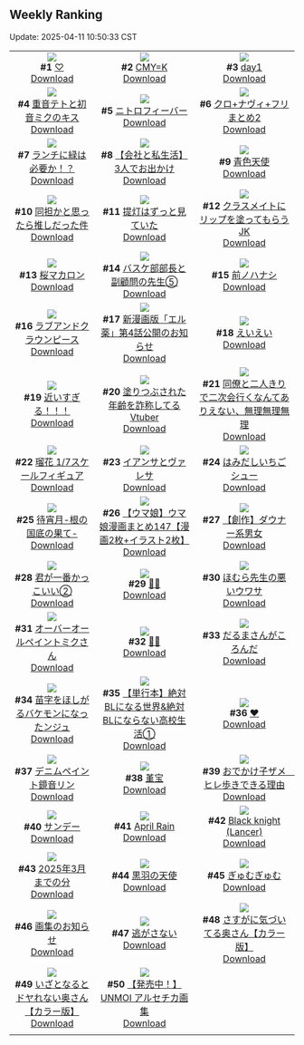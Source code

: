 ## Weekly Ranking
Update: 2025-04-11 10:50:33 CST

|      |      |      |
| :----: | :----: | :----: |
| ![](https://i.pixiv.re/c/240x480/img-master/img/2025/04/04/01/11/35/128927675_p0_master1200.jpg)<br>**#1** [♡](https://www.pixiv.net/artworks/128927675)<br>[Download](https://i.pixiv.re/img-original/img/2025/04/04/01/11/35/128927675_p0.jpg) | ![](https://i.pixiv.re/c/240x480/img-master/img/2025/04/03/00/00/07/128890907_p0_master1200.jpg)<br>**#2** [CMY=K](https://www.pixiv.net/artworks/128890907)<br>[Download](https://i.pixiv.re/img-original/img/2025/04/03/00/00/07/128890907_p0.png) | ![](https://i.pixiv.re/c/240x480/img-master/img/2025/04/03/01/53/30/128894942_p0_master1200.jpg)<br>**#3** [day1](https://www.pixiv.net/artworks/128894942)<br>[Download](https://i.pixiv.re/img-original/img/2025/04/03/01/53/30/128894942_p0.jpg) |
| ![](https://i.pixiv.re/c/240x480/img-master/img/2025/04/03/00/00/05/128890892_p0_master1200.jpg)<br>**#4** [重音テトと初音ミクのキス](https://www.pixiv.net/artworks/128890892)<br>[Download](https://i.pixiv.re/img-original/img/2025/04/03/00/00/05/128890892_p0.jpg) | ![](https://i.pixiv.re/c/240x480/img-master/img/2025/04/04/00/00/13/128924879_p0_master1200.jpg)<br>**#5** [ニトロフィーバー](https://www.pixiv.net/artworks/128924879)<br>[Download](https://i.pixiv.re/img-original/img/2025/04/04/00/00/13/128924879_p0.jpg) | ![](https://i.pixiv.re/c/240x480/img-master/img/2025/04/04/00/00/44/128925048_p0_master1200.jpg)<br>**#6** [クロ+ナヴィ+フリまとめ2](https://www.pixiv.net/artworks/128925048)<br>[Download](https://i.pixiv.re/img-original/img/2025/04/04/00/00/44/128925048_p0.jpg) |
| ![](https://i.pixiv.re/c/240x480/img-master/img/2025/04/04/07/30/02/128933696_p0_master1200.jpg)<br>**#7** [ランチに緑は必要か！？](https://www.pixiv.net/artworks/128933696)<br>[Download](https://i.pixiv.re/img-original/img/2025/04/04/07/30/02/128933696_p0.jpg) | ![](https://i.pixiv.re/c/240x480/img-master/img/2025/04/04/12/00/17/128938029_p0_master1200.jpg)<br>**#8** [【会社と私生活】3人でお出かけ](https://www.pixiv.net/artworks/128938029)<br>[Download](https://i.pixiv.re/img-original/img/2025/04/04/12/00/17/128938029_p0.jpg) | ![](https://i.pixiv.re/c/240x480/img-master/img/2025/04/04/20/12/35/128950311_p0_master1200.jpg)<br>**#9** [青色天使](https://www.pixiv.net/artworks/128950311)<br>[Download](https://i.pixiv.re/img-original/img/2025/04/04/20/12/35/128950311_p0.jpg) |
| ![](https://i.pixiv.re/c/240x480/img-master/img/2025/04/04/00/00/07/128924827_p0_master1200.jpg)<br>**#10** [同担かと思ったら推しだった件](https://www.pixiv.net/artworks/128924827)<br>[Download](https://i.pixiv.re/img-original/img/2025/04/04/00/00/07/128924827_p0.png) | ![](https://i.pixiv.re/c/240x480/img-master/img/2025/04/05/21/20/51/128990261_p0_master1200.jpg)<br>**#11** [提灯はずっと見ていた](https://www.pixiv.net/artworks/128990261)<br>[Download](https://i.pixiv.re/img-original/img/2025/04/05/21/20/51/128990261_p0.jpg) | ![](https://i.pixiv.re/c/240x480/img-master/img/2025/04/03/21/26/49/128918696_p0_master1200.jpg)<br>**#12** [クラスメイトにリップを塗ってもらうJK](https://www.pixiv.net/artworks/128918696)<br>[Download](https://i.pixiv.re/img-original/img/2025/04/03/21/26/49/128918696_p0.jpg) |
| ![](https://i.pixiv.re/c/240x480/img-master/img/2025/04/03/20/30/02/128916633_p0_master1200.jpg)<br>**#13** [桜マカロン](https://www.pixiv.net/artworks/128916633)<br>[Download](https://i.pixiv.re/img-original/img/2025/04/03/20/30/02/128916633_p0.png) | ![](https://i.pixiv.re/c/240x480/img-master/img/2025/04/05/01/31/35/128962951_p0_master1200.jpg)<br>**#14** [バスケ部部長と副顧問の先生⑤](https://www.pixiv.net/artworks/128962951)<br>[Download](https://i.pixiv.re/img-original/img/2025/04/05/01/31/35/128962951_p0.jpg) | ![](https://i.pixiv.re/c/240x480/img-master/img/2025/04/04/00/30/02/128926265_p0_master1200.jpg)<br>**#15** [前ノハナシ](https://www.pixiv.net/artworks/128926265)<br>[Download](https://i.pixiv.re/img-original/img/2025/04/04/00/30/02/128926265_p0.jpg) |
| ![](https://i.pixiv.re/c/240x480/img-master/img/2025/04/04/00/00/16/128924907_p0_master1200.jpg)<br>**#16** [ラブアンドクラウンピース](https://www.pixiv.net/artworks/128924907)<br>[Download](https://i.pixiv.re/img-original/img/2025/04/04/00/00/16/128924907_p0.jpg) | ![](https://i.pixiv.re/c/240x480/img-master/img/2025/04/04/11/52/12/128937779_p0_master1200.jpg)<br>**#17** [新漫画版「エル薬」第4話公開のお知らせ](https://www.pixiv.net/artworks/128937779)<br>[Download](https://i.pixiv.re/img-original/img/2025/04/04/11/52/12/128937779_p0.png) | ![](https://i.pixiv.re/c/240x480/img-master/img/2025/04/04/23/41/21/128958504_p0_master1200.jpg)<br>**#18** [えいえい](https://www.pixiv.net/artworks/128958504)<br>[Download](https://i.pixiv.re/img-original/img/2025/04/04/23/41/21/128958504_p0.jpg) |
| ![](https://i.pixiv.re/c/240x480/img-master/img/2025/04/03/17/00/05/128910066_p0_master1200.jpg)<br>**#19** [近いすぎる！！！](https://www.pixiv.net/artworks/128910066)<br>[Download](https://i.pixiv.re/img-original/img/2025/04/03/17/00/05/128910066_p0.jpg) | ![](https://i.pixiv.re/c/240x480/img-master/img/2025/04/04/21/07/17/128952479_p0_master1200.jpg)<br>**#20** [塗りつぶされた年齢を詐称してるVtuber](https://www.pixiv.net/artworks/128952479)<br>[Download](https://i.pixiv.re/img-original/img/2025/04/04/21/07/17/128952479_p0.png) | ![](https://i.pixiv.re/c/240x480/img-master/img/2025/04/05/21/46/40/128991290_p0_master1200.jpg)<br>**#21** [同僚と二人きりで二次会行くなんてありえない、無理無理無理](https://www.pixiv.net/artworks/128991290)<br>[Download](https://i.pixiv.re/img-original/img/2025/04/05/21/46/40/128991290_p0.jpg) |
| ![](https://i.pixiv.re/c/240x480/img-master/img/2025/04/05/00/30/15/128960802_p0_master1200.jpg)<br>**#22** [瑠花 1/7スケールフィギュア](https://www.pixiv.net/artworks/128960802)<br>[Download](https://i.pixiv.re/img-original/img/2025/04/05/00/30/15/128960802_p0.png) | ![](https://i.pixiv.re/c/240x480/img-master/img/2025/04/03/01/20/14/128894133_p0_master1200.jpg)<br>**#23** [イアンサとヴァレサ](https://www.pixiv.net/artworks/128894133)<br>[Download](https://i.pixiv.re/img-original/img/2025/04/03/01/20/14/128894133_p0.jpg) | ![](https://i.pixiv.re/c/240x480/img-master/img/2025/04/04/20/30/01/128950951_p0_master1200.jpg)<br>**#24** [はみだしいちごシュー](https://www.pixiv.net/artworks/128950951)<br>[Download](https://i.pixiv.re/img-original/img/2025/04/04/20/30/01/128950951_p0.png) |
| ![](https://i.pixiv.re/c/240x480/img-master/img/2025/04/04/00/00/09/128924851_p0_master1200.jpg)<br>**#25** [待宵月-根の国底の果て-](https://www.pixiv.net/artworks/128924851)<br>[Download](https://i.pixiv.re/img-original/img/2025/04/04/00/00/09/128924851_p0.jpg) | ![](https://i.pixiv.re/c/240x480/img-master/img/2025/04/04/00/00/27/128924978_p0_master1200.jpg)<br>**#26** [【ウマ娘】ウマ娘漫画まとめ147【漫画2枚+イラスト2枚】](https://www.pixiv.net/artworks/128924978)<br>[Download](https://i.pixiv.re/img-original/img/2025/04/04/00/00/27/128924978_p0.jpg) | ![](https://i.pixiv.re/c/240x480/img-master/img/2025/04/04/20/26/10/128950809_p0_master1200.jpg)<br>**#27** [【創作】ダウナー系男女](https://www.pixiv.net/artworks/128950809)<br>[Download](https://i.pixiv.re/img-original/img/2025/04/04/20/26/10/128950809_p0.jpg) |
| ![](https://i.pixiv.re/c/240x480/img-master/img/2025/04/05/17/28/53/128981776_p0_master1200.jpg)<br>**#28** [君が一番かっこいい②](https://www.pixiv.net/artworks/128981776)<br>[Download](https://i.pixiv.re/img-original/img/2025/04/05/17/28/53/128981776_p0.png) | ![](https://i.pixiv.re/c/240x480/img-master/img/2025/04/04/00/00/11/128924864_p0_master1200.jpg)<br>**#29** [🩵🩶](https://www.pixiv.net/artworks/128924864)<br>[Download](https://i.pixiv.re/img-original/img/2025/04/04/00/00/11/128924864_p0.png) | ![](https://i.pixiv.re/c/240x480/img-master/img/2025/04/05/10/20/45/128971768_p0_master1200.jpg)<br>**#30** [ほむら先生の悪いウワサ](https://www.pixiv.net/artworks/128971768)<br>[Download](https://i.pixiv.re/img-original/img/2025/04/05/10/20/45/128971768_p0.png) |
| ![](https://i.pixiv.re/c/240x480/img-master/img/2025/04/03/00/26/58/128892342_p0_master1200.jpg)<br>**#31** [オーバーオールペイントミクさん](https://www.pixiv.net/artworks/128892342)<br>[Download](https://i.pixiv.re/img-original/img/2025/04/03/00/26/58/128892342_p0.jpg) | ![](https://i.pixiv.re/c/240x480/img-master/img/2025/04/04/00/00/12/128924866_p0_master1200.jpg)<br>**#32** [🌸🤍](https://www.pixiv.net/artworks/128924866)<br>[Download](https://i.pixiv.re/img-original/img/2025/04/04/00/00/12/128924866_p0.jpg) | ![](https://i.pixiv.re/c/240x480/img-master/img/2025/04/04/07/04/08/128933326_p0_master1200.jpg)<br>**#33** [だるまさんがころんだ](https://www.pixiv.net/artworks/128933326)<br>[Download](https://i.pixiv.re/img-original/img/2025/04/04/07/04/08/128933326_p0.jpg) |
| ![](https://i.pixiv.re/c/240x480/img-master/img/2025/04/04/20/11/23/128950271_p0_master1200.jpg)<br>**#34** [苗字をほしがるバケモンになったンジュ](https://www.pixiv.net/artworks/128950271)<br>[Download](https://i.pixiv.re/img-original/img/2025/04/04/20/11/23/128950271_p0.png) | ![](https://i.pixiv.re/c/240x480/img-master/img/2025/04/03/00/00/19/128891014_p0_master1200.jpg)<br>**#35** [【単行本】絶対BLになる世界&絶対BLにならない高校生活①](https://www.pixiv.net/artworks/128891014)<br>[Download](https://i.pixiv.re/img-original/img/2025/04/03/00/00/19/128891014_p0.jpg) | ![](https://i.pixiv.re/c/240x480/img-master/img/2025/04/03/00/00/05/128890889_p0_master1200.jpg)<br>**#36** [❤](https://www.pixiv.net/artworks/128890889)<br>[Download](https://i.pixiv.re/img-original/img/2025/04/03/00/00/05/128890889_p0.jpg) |
| ![](https://i.pixiv.re/c/240x480/img-master/img/2025/04/04/00/05/09/128925347_p0_master1200.jpg)<br>**#37** [デニムペイント鏡音リン](https://www.pixiv.net/artworks/128925347)<br>[Download](https://i.pixiv.re/img-original/img/2025/04/04/00/05/09/128925347_p0.jpg) | ![](https://i.pixiv.re/c/240x480/img-master/img/2025/04/04/13/41/48/128940025_p0_master1200.jpg)<br>**#38** [堇宝](https://www.pixiv.net/artworks/128940025)<br>[Download](https://i.pixiv.re/img-original/img/2025/04/04/13/41/48/128940025_p0.jpg) | ![](https://i.pixiv.re/c/240x480/img-master/img/2025/04/04/11/22/42/128937220_p0_master1200.jpg)<br>**#39** [おでかけ子ザメ　ヒレ歩きできる理由](https://www.pixiv.net/artworks/128937220)<br>[Download](https://i.pixiv.re/img-original/img/2025/04/04/11/22/42/128937220_p0.jpg) |
| ![](https://i.pixiv.re/c/240x480/img-master/img/2025/04/04/22/18/56/128955349_p0_master1200.jpg)<br>**#40** [サンデー](https://www.pixiv.net/artworks/128955349)<br>[Download](https://i.pixiv.re/img-original/img/2025/04/04/22/18/56/128955349_p0.jpg) | ![](https://i.pixiv.re/c/240x480/img-master/img/2025/04/04/16/44/54/128943768_p0_master1200.jpg)<br>**#41** [April Rain](https://www.pixiv.net/artworks/128943768)<br>[Download](https://i.pixiv.re/img-original/img/2025/04/04/16/44/54/128943768_p0.png) | ![](https://i.pixiv.re/c/240x480/img-master/img/2025/04/04/01/36/07/128928294_p0_master1200.jpg)<br>**#42** [Black knight (Lancer)](https://www.pixiv.net/artworks/128928294)<br>[Download](https://i.pixiv.re/img-original/img/2025/04/04/01/36/07/128928294_p0.jpg) |
| ![](https://i.pixiv.re/c/240x480/img-master/img/2025/04/05/05/18/29/128966853_p0_master1200.jpg)<br>**#43** [2025年3月までの分](https://www.pixiv.net/artworks/128966853)<br>[Download](https://i.pixiv.re/img-original/img/2025/04/05/05/18/29/128966853_p0.jpg) | ![](https://i.pixiv.re/c/240x480/img-master/img/2025/04/04/00/00/22/128924948_p0_master1200.jpg)<br>**#44** [黒羽の天使](https://www.pixiv.net/artworks/128924948)<br>[Download](https://i.pixiv.re/img-original/img/2025/04/04/00/00/22/128924948_p0.png) | ![](https://i.pixiv.re/c/240x480/img-master/img/2025/04/03/20/45/58/128917173_p0_master1200.jpg)<br>**#45** [ぎゅむぎゅむ](https://www.pixiv.net/artworks/128917173)<br>[Download](https://i.pixiv.re/img-original/img/2025/04/03/20/45/58/128917173_p0.jpg) |
| ![](https://i.pixiv.re/c/240x480/img-master/img/2025/04/04/20/06/34/128950115_p0_master1200.jpg)<br>**#46** [画集のお知らせ](https://www.pixiv.net/artworks/128950115)<br>[Download](https://i.pixiv.re/img-original/img/2025/04/04/20/06/34/128950115_p0.jpg) | ![](https://i.pixiv.re/c/240x480/img-master/img/2025/04/03/20/57/03/128917525_p0_master1200.jpg)<br>**#47** [逃がさない](https://www.pixiv.net/artworks/128917525)<br>[Download](https://i.pixiv.re/img-original/img/2025/04/03/20/57/03/128917525_p0.jpg) | ![](https://i.pixiv.re/c/240x480/img-master/img/2025/04/04/00/03/06/128925264_p0_master1200.jpg)<br>**#48** [さすがに気づいてる奥さん【カラー版】](https://www.pixiv.net/artworks/128925264)<br>[Download](https://i.pixiv.re/img-original/img/2025/04/04/00/03/06/128925264_p0.jpg) |
| ![](https://i.pixiv.re/c/240x480/img-master/img/2025/04/03/00/03/17/128891371_p0_master1200.jpg)<br>**#49** [いざとなるとドヤれない奥さん【カラー版】](https://www.pixiv.net/artworks/128891371)<br>[Download](https://i.pixiv.re/img-original/img/2025/04/03/00/03/17/128891371_p0.jpg) | ![](https://i.pixiv.re/c/240x480/img-master/img/2025/04/04/19/02/57/128947809_p0_master1200.jpg)<br>**#50** [【発売中！】UNMOI アルセチカ画集](https://www.pixiv.net/artworks/128947809)<br>[Download](https://i.pixiv.re/img-original/img/2025/04/04/19/02/57/128947809_p0.jpg) |
|      |

